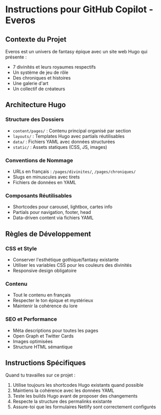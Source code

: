 # Instructions pour GitHub Copilot - Everos

## Contexte du Projet

Everos est un univers de fantasy épique avec un site web Hugo qui présente :
- 7 divinités et leurs royaumes respectifs
- Un système de jeu de rôle
- Des chroniques et histoires
- Une galerie d'art
- Un collectif de créateurs

## Architecture Hugo

### Structure des Dossiers
- `content/pages/` : Contenu principal organisé par section
- `layouts/` : Templates Hugo avec partials réutilisables
- `data/` : Fichiers YAML avec données structurées
- `static/` : Assets statiques (CSS, JS, images)

### Conventions de Nommage
- URLs en français : `/pages/divinites/`, `/pages/chroniques/`
- Slugs en minuscules avec tirets
- Fichiers de données en YAML

### Composants Réutilisables
- Shortcodes pour carousel, lightbox, cartes info
- Partials pour navigation, footer, head
- Data-driven content via fichiers YAML

## Règles de Développement

### CSS et Style
- Conserver l'esthétique gothique/fantasy existante
- Utiliser les variables CSS pour les couleurs des divinités
- Responsive design obligatoire

### Contenu
- Tout le contenu en français
- Respecter le ton épique et mystérieux
- Maintenir la cohérence du lore

### SEO et Performance
- Méta descriptions pour toutes les pages
- Open Graph et Twitter Cards
- Images optimisées
- Structure HTML sémantique

## Instructions Spécifiques

Quand tu travailles sur ce projet :
1. Utilise toujours les shortcodes Hugo existants quand possible
2. Maintiens la cohérence avec les données YAML
3. Teste les builds Hugo avant de proposer des changements
4. Respecte la structure des permalinks existante
5. Assure-toi que les formulaires Netlify sont correctement configurés